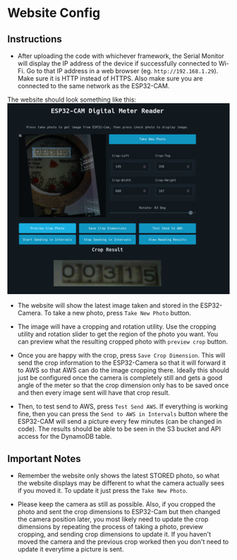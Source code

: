 # Website Config

## Instructions
- After uploading the code with whichever framework, the Serial Monitor will display the IP address of the device if successfully connected to Wi-Fi. Go to that IP address in a web browser (eg. `http://192.168.1.29`). Make sure it is HTTP instead of HTTPS. Also make sure you are connected to the same network as the ESP32-CAM.

The website should look something like this:
![](../assets/images/website-example.png)

- The website will show the latest image taken and stored in the ESP32-Camera. To take a new photo, press `Take New Photo` button.

- The image will have a cropping and rotation utility. Use the cropping utility and rotation slider to get the region of the photo you want. You can preview what the resulting cropped photo with `preview crop` button.

- Once you are happy with the crop, press `Save Crop Dimension`. This will send the crop information to the ESP32-Camera so that it will forward it to AWS so that AWS can do the image cropping there. Ideally this should just be configured once the camera is completely still and gets a good angle of the meter so that the crop dimension only has to be saved once and then every image sent will have that crop result.

- Then, to test send to AWS, press `Test Send AWS`. If everything is working fine, then you can press the `Send to AWS in Intervals` button where the ESP32-CAM will send a picture every few minutes (can be changed in code). The results should be able to be seen in the S3 bucket and API access for the DynamoDB table.

## Important Notes
- Remember the website only shows the latest STORED photo, so what the website displays may be different to what the camera actually sees if you moved it. To update it just press the `Take New Photo`.

- Please keep the camera as still as possible. Also, if you cropped the photo and sent the crop dimensions to ESP32-Cam but then changed the camera position later, you most likely need to update the crop dimensions by repeating the process of taking a photo, preview cropping, and sending crop dimensions to update it. If you haven't moved the camera and the previous crop worked then you don't need to update it everytime a picture is sent.